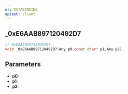 ```yaml
---
ns: DATABINDING
apiset: client
---
```

## _0xE6AAB897120492D7

```c
// 0xE6AAB897120492D7
void _0xE6AAB897120492D7(Any p0,const char* p1,Any p2);
```


## Parameters
* **p0**:
* **p1**:
* **p2**: